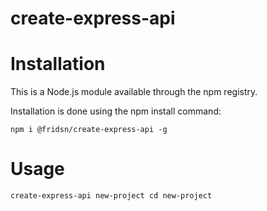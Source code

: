 # create-express-api

# Installation
This is a Node.js module available through the npm registry.

Installation is done using the npm install command:

`npm i @fridsn/create-express-api -g`

# Usage

`create-express-api new-project
 cd new-project
`

